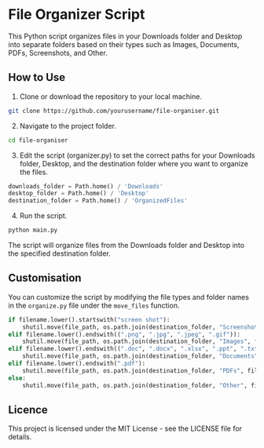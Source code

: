 # File Organizer Script

This Python script organizes files in your Downloads folder and Desktop into separate folders based on their types such as Images, Documents, PDFs, Screenshots, and Other.

## How to Use

1. Clone or download the repository to your local machine.

```bash
git clone https://github.com/yourusername/file-organiser.git
```

2. Navigate to the project folder.

```bash
cd file-organiser
```

3. Edit the script (organizer.py) to set the correct paths for your Downloads folder, Desktop, and the destination folder where you want to organize the files.

```python
downloads_folder = Path.home() / 'Downloads'
desktop_folder = Path.home() / 'Desktop'
destination_folder = Path.home() / 'OrganizedFiles'
```

4. Run the script.

```bash
python main.py
```

The script will organize files from the Downloads folder and Desktop into the specified destination folder.

## Customisation

You can customize the script by modifying the file types and folder names in the `organize.py` file under the `move_files` function.

```python
if filename.lower().startswith("screen shot"):
    shutil.move(file_path, os.path.join(destination_folder, "Screenshots", filename))
elif filename.lower().endswith((".png", ".jpg", ".jpeg", ".gif")):
    shutil.move(file_path, os.path.join(destination_folder, "Images", filename))
elif filename.lower().endswith((".doc", ".docx", ".xlsx", ".ppt", ".txt")):
    shutil.move(file_path, os.path.join(destination_folder, "Documents", filename))
elif filename.lower().endswith(".pdf"):
    shutil.move(file_path, os.path.join(destination_folder, "PDFs", filename))
else:
    shutil.move(file_path, os.path.join(destination_folder, "Other", filename))
```

## Licence

This project is licensed under the MIT License - see the LICENSE file for details.
